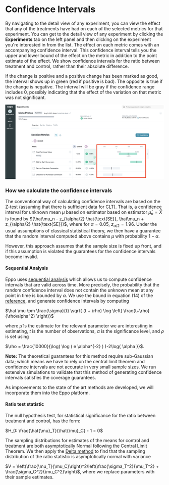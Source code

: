 # Confidence Intervals
By navigating to the detail view of any experiment, you can view the effect that any of the treatments have had on each of the selected metrics for that experiment. You can get to the detail view of any experiment by clicking the **Experiments** tab on the left panel and then clicking on the experiment you're interested in from the list. The effect on each metric comes with an accompanying confidence interval. This confidence interval tells you the upper and lower bound of the effect on the metric in addition to the point estimate of the effect. We show confidence intervals for the ratio between treatment and control, rather than their absolute difference.

If the change is positive and a positive change has been marked as good, the interval shows up in green (red if positive is bad). The opposite is true if the change is negative. The interval will be gray if the confidence range includes 0, possibly indicating that the effect of the variation on that metric was not significant.

![Confidence intervals](../../../static/img/measuring-experiments/confidence.png)

### How we calculate the confidence intervals
The conventional way of calculating confidence intervals are based on the Z-test (assuming that there is sufficient data for CLT). That is, a confidence interval for unknown mean $\mu$ based on estimator based on estimator $\hat\mu_n = \bar X$ is found by $(\hat\mu_n - z_{\alpha/2} \hat{\text{SE}},  \hat\mu_n + z_{\alpha/2} \hat{\text{SE}})$, where for $\alpha = 0.05$, $z_{\alpha / 2} = 1.96$. Under the usual assumptions of classical statistical theory, we then have a guarantee that the random interval computed above contains $\mu$ with probability $1-\alpha$.

However, this approach assumes that the sample size is fixed up front, and if this assumption is violated the guarantees for the confidence intervals become invalid.

#### Sequential Analysis
Eppo uses [sequential analysis](https://arxiv.org/abs/1810.08240) which allows us to compute confidence intervals that are valid across time. More precisely, the probability that the random confidence interval does not contain the unknown mean at any point in time is bounded by $\alpha$. We use the bound in equation (14) of the [reference](https://arxiv.org/abs/1810.08240), and generate confidence intervals by computing

$\hat \mu \pm \frac{\sigma}{t} \sqrt{ (t + \rho) \log \left( \frac{t+\rho}{\rho\alpha^2} \right)}$

where $\hat \mu$ is the estimate for the relevant parameter we are interesting in estimating, $t$ is the number of observations, $\alpha$ is the significance level, and $\rho$ is set using

$\rho = \frac{10000}{\log( \log ( e \alpha^{-2} ) )-2\log{ \alpha }}$.

**Note:** The theoretical guarantees for this method require sub-Gaussian data; which means we have to rely on the central limit theorem and confidence intervals are not accurate in very small sample sizes. We run extensive simulations to validate that this method of generating confidence intervals satisfies the coverage guarantees.

As improvements to the state of the art methods are developed, we will incorporate them into the Eppo platform.


#### Ratio test statistic
The null hypothesis test, for statistical significance for the ratio between treatment and control, has the form:

$H_0: \frac{\hat{\mu}_T}{\hat{\mu}_C} - 1 = 0$

The sampling distributions for estimates of the means for control and treatment are both asymptotically Normal following the Central Limit Theorem. We then apply the [Delta method](https://en.wikipedia.org/wiki/Delta_method) to find that the sampling distribution of the ratio statistic is asymptotically normal with variance

$V = \left(\frac{\mu_T}{\mu_C}\right)^2\left(\frac{\sigma_T^2}{\mu_T^2} + \frac{\sigma_C^2}{\mu_C^2}\right)$, where we replace parameters with their sample estimates.
